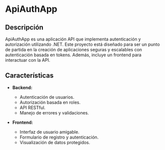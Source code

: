 # ApiAuthApp

## Descripción

ApiAuthApp es una aplicación API que implementa autenticación y autorización utilizando .NET. Este proyecto está diseñado para ser un punto de partida en la creación de aplicaciones seguras y escalables con autenticación basada en tokens. Además, incluye un frontend para interactuar con la API.

## Características

- **Backend:**
  - Autenticación de usuarios.
  - Autorización basada en roles.
  - API RESTful.
  - Manejo de errores y validaciones.

- **Frontend:**
  - Interfaz de usuario amigable.
  - Formulario de registro y autenticación.
  - Visualización de datos protegidos.
